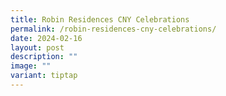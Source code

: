 ```yaml
---
title: Robin Residences CNY Celebrations
permalink: /robin-residences-cny-celebrations/
date: 2024-02-16
layout: post
description: ""
image: ""
variant: tiptap
---
```

